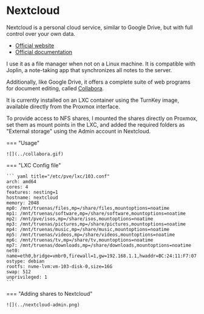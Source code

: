 # Nextcloud

Nextcloud is a personal cloud service, similar to Google Drive, but with full control over your own data.

- [Official website](https://nextcloud.com/)
- [Official documentation](https://docs.nextcloud.com/)

I use it as a file manager when not on a Linux machine. It is compatible with Joplin, a note-taking app that synchronizes all notes to the server.

Additionally, like Google Drive, it offers a complete suite of web programs for document editing, called [Collabora](https://www.collaboraoffice.com/).

It is currently installed on an LXC container using the TurnKey image, available directly from the Proxmox interface.

To provide access to NFS shares, I mounted the shares directly on Proxmox, set them as mount points in the LXC, and added the required folders as "External storage" using the Admin account in Nextcloud.

=== "Usage"
    
    ![](../collabora.gif)

=== "LXC Config file"

    ``` yaml title="/etc/pve/lxc/103.conf"
    arch: amd64
    cores: 4
    features: nesting=1
    hostname: nextcloud
    memory: 2048
    mp0: /mnt/truenas/files,mp=/share/files,mountoptions=noatime
    mp1: /mnt/truenas/software,mp=/share/software,mountoptions=noatime
    mp2: /mnt/pve/isos,mp=/share/isos,mountoptions=noatime
    mp3: /mnt/truenas/pictures,mp=/share/pictures,mountoptions=noatime
    mp4: /mnt/truenas/music,mp=/share/music,mountoptions=noatime
    mp5: /mnt/truenas/videos,mp=/share/videos,mountoptions=noatime
    mp6: /mnt/truenas/tv,mp=/share/tv,mountoptions=noatime
    mp7: /mnt/truenas/downloads,mp=/share/downloads,mountoptions=noatime
    net0: name=eth0,bridge=vmbr0,firewall=1,gw=192.168.1.1,hwaddr=BC:24:11:F7:07:8D,ip=192.168.1.25/24,type=veth
    ostype: debian
    rootfs: nvme-lvm:vm-103-disk-0,size=16G
    swap: 512
    unprivileged: 1
    ```

=== "Adding shares to Nextcloud"

    ![](../nextcloud-admin.png)

